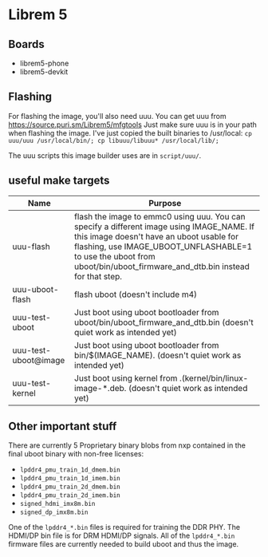 # Librem 5

## Boards

 * librem5-phone
 * librem5-devkit

## Flashing

For flashing the image, you'll also need uuu. You can get uuu from https://source.puri.sm/Librem5/mfgtools
Just make sure uuu is in your path when flashing the image. I've just copied the
built binaries to /usr/local: `cp uuu/uuu /usr/local/bin/; cp libuuu/libuuu* /usr/local/lib/;`

The uuu scripts this image builder uses are in `script/uuu/`.

## useful make targets

| Name | Purpose |
| ---- | ------- |
| uuu-flash | flash the image to emmc0 using uuu. You can specify a different image using IMAGE_NAME. If this image doesn't have an uboot usable for flashing, use IMAGE_UBOOT_UNFLASHABLE=1 to use the uboot from uboot/bin/uboot_firmware_and_dtb.bin instead for that step. |
| uuu-uboot-flash | flash uboot (doesn't include m4) |
| uuu-test-uboot | Just boot using uboot bootloader from uboot/bin/uboot_firmware_and_dtb.bin (doesn't quiet work as intended yet) |
| uuu-test-uboot@image | Just boot using uboot bootloader from bin/$(IMAGE_NAME). (doesn't quiet work as intended yet) |
| uuu-test-kernel | Just boot using kernel from .(kernel/bin/linux-image-*.deb. (doesn't quiet work as intended yet) |

## Other important stuff

There are currently 5 Proprietary binary blobs from nxp contained in the final uboot binary with non-free licenses:
 * `lpddr4_pmu_train_1d_dmem.bin`
 * `lpddr4_pmu_train_1d_imem.bin`
 * `lpddr4_pmu_train_2d_dmem.bin`
 * `lpddr4_pmu_train_2d_imem.bin`
 * `signed_hdmi_imx8m.bin`
 * `signed_dp_imx8m.bin`

One of the `lpddr4_*.bin` files is required for training the DDR PHY. The HDMI/DP bin file is for DRM HDMI/DP signals.
All of the `lpddr4_*.bin` firmware files are currently needed to build uboot and thus the image.
